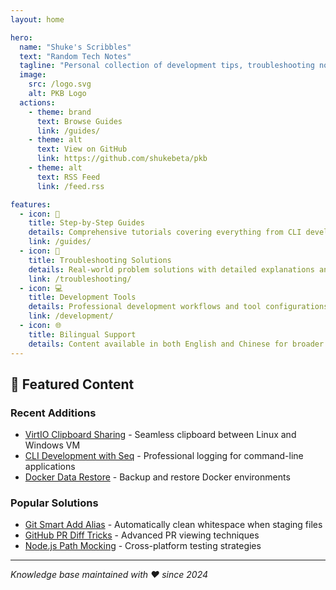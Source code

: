 ```yaml
---
layout: home

hero:
  name: "Shuke's Scribbles"
  text: "Random Tech Notes"
  tagline: "Personal collection of development tips, troubleshooting notes, and technical discoveries"
  image:
    src: /logo.svg
    alt: PKB Logo
  actions:
    - theme: brand
      text: Browse Guides
      link: /guides/
    - theme: alt
      text: View on GitHub
      link: https://github.com/shukebeta/pkb
    - theme: alt
      text: RSS Feed
      link: /feed.rss

features:
  - icon: 📖
    title: Step-by-Step Guides
    details: Comprehensive tutorials covering everything from CLI development to Docker automation
    link: /guides/
  - icon: 🔧
    title: Troubleshooting Solutions
    details: Real-world problem solutions with detailed explanations and code examples
    link: /troubleshooting/
  - icon: 💻
    title: Development Tools
    details: Professional development workflows and tool configurations
    link: /development/
  - icon: 🌐
    title: Bilingual Support
    details: Content available in both English and Chinese for broader accessibility
---
```


## 🚀 Featured Content

### Recent Additions
- [VirtIO Clipboard Sharing](/guides/virt-manager-clipboard-sharing) - Seamless clipboard between Linux and Windows VM
- [CLI Development with Seq](/guides/cli-development-with-seq) - Professional logging for command-line applications
- [Docker Data Restore](/guides/docker-data-restore) - Backup and restore Docker environments

### Popular Solutions
- [Git Smart Add Alias](/guides/git-smartadd-alias) - Automatically clean whitespace when staging files
- [GitHub PR Diff Tricks](/guides/github-pr-diff-trick) - Advanced PR viewing techniques
- [Node.js Path Mocking](/guides/nodejs-path-mocking-dependency-injection) - Cross-platform testing strategies

---

*Knowledge base maintained with ❤️ since 2024*